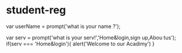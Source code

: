 # student-reg
var userName = prompt('what is your name ?');


var serv = prompt('what is your serv!','Home&login,sign up,Abou tus');
if(serv === 'Home&login'){
    alert('Welcome to our Acadimy')
}
